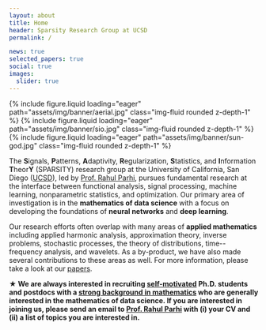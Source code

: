 ```yaml
---
layout: about
title: Home
header: Sparsity Research Group at UCSD
permalink: /

news: true
selected_papers: true
social: true
images:
  slider: true
---
```


<swiper-container keyboard="true" navigation="true" pagination="true" pagination-clickable="true" pagination-dynamic-bullets="true" rewind="true" autoplay=true>
  <swiper-slide>{% include figure.liquid loading="eager" path="assets/img/banner/aerial.jpg" class="img-fluid rounded z-depth-1" %}</swiper-slide>
  <swiper-slide>{% include figure.liquid loading="eager" path="assets/img/banner/sio.jpg" class="img-fluid rounded z-depth-1" %}</swiper-slide>
  <swiper-slide>{% include figure.liquid loading="eager" path="assets/img/banner/sun-god.jpg" class="img-fluid rounded z-depth-1" %}</swiper-slide>
</swiper-container>

The **S**ignals, **P**atterns, **A**daptivity, **R**egularization,
**S**tatistics, and **I**nformation **T**heor**Y** (SPARSITY) research group at
the University of California, San Diego ([UCSD](https://ucsd.edu/)), led by
[Prof. Rahul Parhi](/rahul/), pursues fundamental research at the interface
between functional analysis, signal processing, machine learning, nonparametric
statistics, and optimization. Our primary area of investigation is in the
**mathematics of data science** with a focus on developing the foundations of
**neural networks** and **deep learning**.

Our research efforts often overlap with many areas of **applied mathematics**
including applied harmonic analysis, approximation theory, inverse problems,
stochastic processes, the theory of distributions, time--frequency analysis, and
wavelets. As a by-product, we have also made several contributions to these
areas as well. For more information, please take a look at our
[papers](/papers/).

**&#9733; We are always interested in recruiting <ins>self-motivated</ins> Ph.D.
students and postdocs with a <ins>strong background in mathematics</ins> who are
generally interested in the mathematics of data science. If you are interested
in joining us, please send an email to [Prof. Rahul Parhi](/rahul/) with (i)
your CV and (ii) a list of topics you are interested in.**
